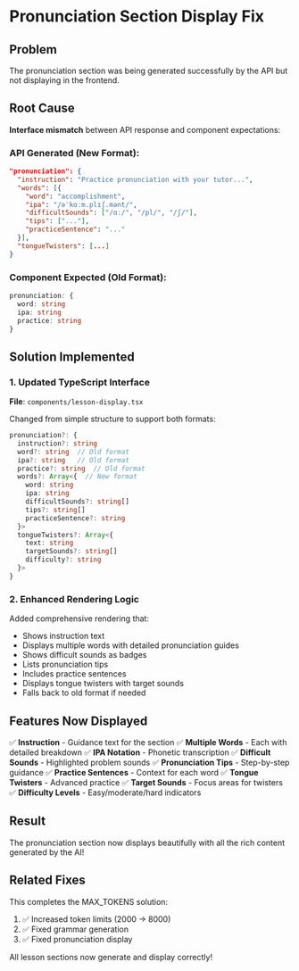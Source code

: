 # Pronunciation Section Display Fix

## Problem
The pronunciation section was being generated successfully by the API but not displaying in the frontend.

## Root Cause
**Interface mismatch** between API response and component expectations:

### API Generated (New Format):
```json
"pronunciation": {
  "instruction": "Practice pronunciation with your tutor...",
  "words": [{
    "word": "accomplishment",
    "ipa": "/əˈkɑːm.plɪʃ.mənt/",
    "difficultSounds": ["/ɑː/", "/pl/", "/ʃ/"],
    "tips": ["..."],
    "practiceSentence": "..."
  }],
  "tongueTwisters": [...]
}
```

### Component Expected (Old Format):
```typescript
pronunciation: {
  word: string
  ipa: string
  practice: string
}
```

## Solution Implemented

### 1. Updated TypeScript Interface
**File**: `components/lesson-display.tsx`

Changed from simple structure to support both formats:
```typescript
pronunciation?: {
  instruction?: string
  word?: string  // Old format
  ipa?: string   // Old format
  practice?: string  // Old format
  words?: Array<{  // New format
    word: string
    ipa: string
    difficultSounds?: string[]
    tips?: string[]
    practiceSentence?: string
  }>
  tongueTwisters?: Array<{
    text: string
    targetSounds?: string[]
    difficulty?: string
  }>
}
```

### 2. Enhanced Rendering Logic

Added comprehensive rendering that:
- Shows instruction text
- Displays multiple words with detailed pronunciation guides
- Shows difficult sounds as badges
- Lists pronunciation tips
- Includes practice sentences
- Displays tongue twisters with target sounds
- Falls back to old format if needed

## Features Now Displayed

✅ **Instruction** - Guidance text for the section
✅ **Multiple Words** - Each with detailed breakdown
✅ **IPA Notation** - Phonetic transcription
✅ **Difficult Sounds** - Highlighted problem sounds
✅ **Pronunciation Tips** - Step-by-step guidance
✅ **Practice Sentences** - Context for each word
✅ **Tongue Twisters** - Advanced practice
✅ **Target Sounds** - Focus areas for twisters
✅ **Difficulty Levels** - Easy/moderate/hard indicators

## Result

The pronunciation section now displays beautifully with all the rich content generated by the AI!

## Related Fixes

This completes the MAX_TOKENS solution:
1. ✅ Increased token limits (2000 → 8000)
2. ✅ Fixed grammar generation
3. ✅ Fixed pronunciation display

All lesson sections now generate and display correctly!

